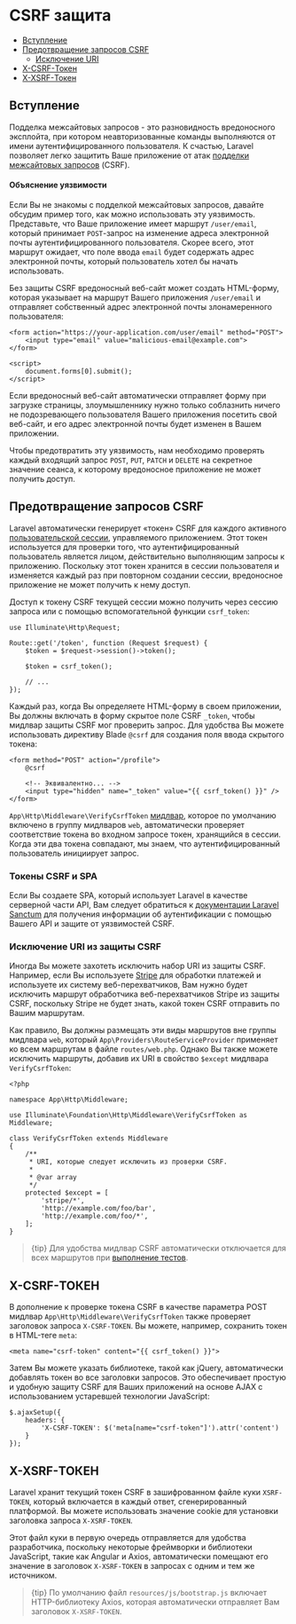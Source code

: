 # CSRF защита

- [Вступление](#csrf-introduction)
- [Предотвращение запросов CSRF](#preventing-csrf-requests)
    - [Исключение URI](#csrf-excluding-uris)
- [X-CSRF-Токен](#csrf-x-csrf-token)
- [X-XSRF-Токен](#csrf-x-xsrf-token)

<a name="csrf-introduction"></a>
## Вступление

Подделка межсайтовых запросов - это разновидность вредоносного эксплойта, при котором неавторизованные команды выполняются от имени аутентифицированного пользователя. К счастью, Laravel позволяет легко защитить Ваше приложение от атак [подделки межсайтовых запросов](https://en.wikipedia.org/wiki/Cross-site_request_forgery) (CSRF).

<a name="csrf-explanation"></a>
#### Объяснение уязвимости

Если Вы не знакомы с подделкой межсайтовых запросов, давайте обсудим пример того, как можно использовать эту уязвимость. Представьте, что Ваше приложение имеет маршрут `/user/email`, который принимает `POST`-запрос на изменение адреса электронной почты аутентифицированного пользователя. Скорее всего, этот маршрут ожидает, что поле ввода `email` будет содержать адрес электронной почты, который пользователь хотел бы начать использовать.

Без защиты CSRF вредоносный веб-сайт может создать HTML-форму, которая указывает на маршрут Вашего приложения `/user/email` и отправляет собственный адрес электронной почты злонамеренного пользователя:

    <form action="https://your-application.com/user/email" method="POST">
        <input type="email" value="malicious-email@example.com">
    </form>

    <script>
        document.forms[0].submit();
    </script>

 Если вредоносный веб-сайт автоматически отправляет форму при загрузке страницы, злоумышленнику нужно только соблазнить ничего не подозревающего пользователя Вашего приложения посетить свой веб-сайт, и его адрес электронной почты будет изменен в Вашем приложении.

 Чтобы предотвратить эту уязвимость, нам необходимо проверять каждый входящий запрос `POST`, `PUT`, `PATCH` и `DELETE` на секретное значение сеанса, к которому вредоносное приложение не может получить доступ.

<a name="preventing-csrf-requests"></a>
## Предотвращение запросов CSRF

Laravel автоматически генерирует «токен» CSRF для каждого активного [пользовательской сессии](/docs/{{version}}/session), управляемого приложением. Этот токен используется для проверки того, что аутентифицированный пользователь является лицом, действительно выполняющим запросы к приложению. Поскольку этот токен хранится в сессии пользователя и изменяется каждый раз при повторном создании сессии, вредоносное приложение не может получить к нему доступ.

Доступ к токену CSRF текущей сессии можно получить через сессию запроса или с помощью вспомогательной функции `csrf_token`:

    use Illuminate\Http\Request;

    Route::get('/token', function (Request $request) {
        $token = $request->session()->token();

        $token = csrf_token();

        // ...
    });

Каждый раз, когда Вы определяете HTML-форму в своем приложении, Вы должны включать в форму скрытое поле CSRF `_token`, чтобы мидлвар защиты CSRF мог проверить запрос. Для удобства Вы можете использовать директиву Blade `@csrf` для создания поля ввода скрытого токена:

    <form method="POST" action="/profile">
        @csrf

        <!-- Эквивалентно... -->
        <input type="hidden" name="_token" value="{{ csrf_token() }}" />
    </form>

`App\Http\Middleware\VerifyCsrfToken` [мидлвар](/docs/{{version}}/middleware), которое по умолчанию включено в группу мидлваров `web`, автоматически проверяет соответствие токена во входном запросе токен, хранящийся в сессии. Когда эти два токена совпадают, мы знаем, что аутентифицированный пользователь инициирует запрос.

<a name="csrf-tokens-and-spas"></a>
### Токены CSRF и SPA

Если Вы создаете SPA, который использует Laravel в качестве серверной части API, Вам следует обратиться к [документации Laravel Sanctum](/docs/{{version}}/sanctum) для получения информации об аутентификации с помощью Вашего API и защите от уязвимостей CSRF.

<a name="csrf-excluding-uris"></a>
### Исключение URI из защиты CSRF

Иногда Вы можете захотеть исключить набор URI из защиты CSRF. Например, если Вы используете [Stripe](https://stripe.com) для обработки платежей и используете их систему веб-перехватчиков, Вам нужно будет исключить маршрут обработчика веб-перехватчиков Stripe из защиты CSRF, поскольку Stripe не будет знать, какой токен CSRF отправить по Вашим маршрутам.

Как правило, Вы должны размещать эти виды маршрутов вне группы мидлвара `web`, который `App\Providers\RouteServiceProvider` применяет ко всем маршрутам в файле `routes/web.php`. Однако Вы также можете исключить маршруты, добавив их URI в свойство `$except` мидлвара `VerifyCsrfToken`:

    <?php

    namespace App\Http\Middleware;

    use Illuminate\Foundation\Http\Middleware\VerifyCsrfToken as Middleware;

    class VerifyCsrfToken extends Middleware
    {
        /**
         * URI, которые следует исключить из проверки CSRF.
         *
         * @var array
         */
        protected $except = [
            'stripe/*',
            'http://example.com/foo/bar',
            'http://example.com/foo/*',
        ];
    }

> {tip} Для удобства мидлвар CSRF автоматически отключается для всех маршрутов при [выполнение тестов](/docs/{{version}}/testing).

<a name="csrf-x-csrf-token"></a>
## X-CSRF-ТОКЕН

В дополнение к проверке токена CSRF в качестве параметра POST мидлвар `App\Http\Middleware\VerifyCsrfToken` также проверяет заголовок запроса `X-CSRF-TOKEN`. Вы можете, например, сохранить токен в HTML-теге `meta`:

    <meta name="csrf-token" content="{{ csrf_token() }}">

Затем Вы можете указать библиотеке, такой как jQuery, автоматически добавлять токен во все заголовки запросов. Это обеспечивает простую и удобную защиту CSRF для Ваших приложений на основе AJAX с использованием устаревшей технологии JavaScript:

    $.ajaxSetup({
        headers: {
            'X-CSRF-TOKEN': $('meta[name="csrf-token"]').attr('content')
        }
    });

<a name="csrf-x-xsrf-token"></a>
## X-XSRF-ТОКЕН

Laravel хранит текущий токен CSRF в зашифрованном файле куки `XSRF-TOKEN`, который включается в каждый ответ, сгенерированный платформой. Вы можете использовать значение cookie для установки заголовка запроса `X-XSRF-TOKEN`.

Этот файл куки в первую очередь отправляется для удобства разработчика, поскольку некоторые фреймворки и библиотеки JavaScript, такие как Angular и Axios, автоматически помещают его значение в заголовок `X-XSRF-TOKEN` в запросах с одним и тем же источником.

> {tip} По умолчанию файл `resources/js/bootstrap.js` включает HTTP-библиотеку Axios, которая автоматически отправляет Вам заголовок `X-XSRF-TOKEN`.
